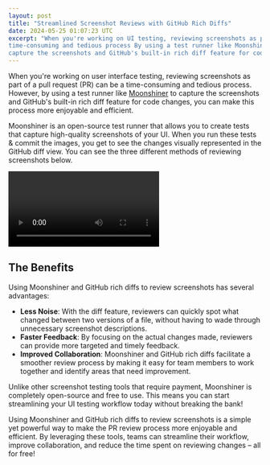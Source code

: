 ```yaml
---
layout: post
title: "Streamlined Screenshot Reviews with GitHub Rich Diffs"
date: 2024-05-25 01:07:23 UTC
excerpt: "When you're working on UI testing, reviewing screenshots as part of a (PR) can be a
time-consuming and tedious process By using a test runner like Moonshiner to
capture the screenshots and GitHub's built-in rich diff feature for code changes..."
---
```


When you're working on user interface testing, reviewing screenshots as part of a pull request (PR)
can be a time-consuming and tedious process. However, by using a test runner like
[Moonshiner](https://github.com/wwilsman/moonshiner) to capture the screenshots and GitHub's
built-in rich diff feature for code changes, you can make this process more enjoyable and efficient.

Moonshiner is an open-source test runner that allows you to create tests that capture high-quality
screenshots of your UI. When you run these tests & commit the images, you get to see the
changes visually represented in the GitHub diff view. You can see the three different methods of
reviewing screenshots below.

<video controls loop src="https://i.imgur.com/CzNcWxZ.mp4"></video>

## The Benefits

Using Moonshiner and GitHub rich diffs to review screenshots has several advantages:

* **Less Noise**: With the diff feature, reviewers can quickly spot what changed between two
  versions of a file, without having to wade through unnecessary screenshot descriptions.
* **Faster Feedback**: By focusing on the actual changes made, reviewers can provide more targeted
  and timely feedback.
* **Improved Collaboration**: Moonshiner and GitHub rich diffs facilitate a smoother review process
  by making it easy for team members to work together and identify areas that need improvement.

Unlike other screenshot testing tools that require payment, Moonshiner is completely open-source and
free to use. This means you can start streamlining your UI testing workflow today without breaking
the bank!

Using Moonshiner and GitHub rich diffs to review screenshots is a simple yet powerful way to make
the PR review process more enjoyable and efficient. By leveraging these tools, teams can streamline
their workflow, improve collaboration, and reduce the time spent on reviewing changes – all for
free!
